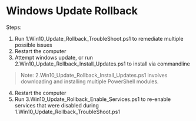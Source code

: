 # Windows Update Rollback

Steps:
1. Run 1.Win10_Update_Rollback_TroubleShoot.ps1 to remediate multiple possible issues
2. Restart the computer
3. Attempt windows update, or run 2.Win10_Update_Rollback_Install_Updates.ps1 to install via commandline
> Note:
> 2.Win10_Update_Rollback_Install_Updates.ps1 involves downloading and installing multiple PowerShell modules.
4. Restart the computer
5. Run 3.Win10_Update_Rollback_Enable_Services.ps1 to re-enable services that were disabled during 1.Win10_Update_Rollback_TroubleShoot.ps1
